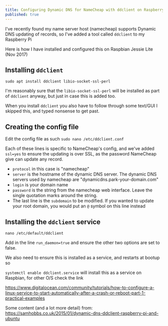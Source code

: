 ```yaml
---
title: Configuring Dynamic DNS for NameCheap with ddclient on Raspberry-Pi
published: true
---
```


I've recently found my name server host (namecheap) supports Dynamic DNS updating of records, so I've added a tool called `ddclient` to my Raspberry Pi

Here is how I have installed and configured this on Raspbian Jessie Lite (Nov 2017)

## Installing `ddclient`

`sudo apt install ddclient libio-socket-ssl-perl`

I'm reasonably sure that the `libio-socket-ssl-perl` will be installed as part of `ddclient` anyway, but just in case this is added too.

When you install `ddclient` you also have to follow through some text/GUI I skipped this, and typed nonsense to get past.

## Creating the config file

Edit the config file as such `sudo nano /etc/ddclient.conf`

<script src="https://gist.github.com/get-fooby/059718fde16f7bf78f7231927052f59a.js"></script>

Each of these lines is specific to NameCheap's config, and we've added `ssl=yes` to ensure the updating is over SSL, as the password NameCheap give can update any record.

* `protocol` in this case is "namecheap"
* `server` is the hostname of the dynamic DNS server. The dynamic DNS servers used by namecheap are "dynamicdns.park-your-domain.com"
* `login` is your domain name
* `password` is the string from the namecheap web interface. Leave the single quotation marks around the string.
* The last line is the `subdomain` to be modified. If you wanted to update your root domain, you would put an `@` symbol on this line instead

## Installing the `ddclient` service

`nano /etc/default/ddclient`

Add in the line `run_daemon=true` and ensure the other two options are set to false.

We also need to ensure this is installed as a service, and restarts at bootup so 

`systemctl enable ddclient.service` will install this as a service on Raspbian, for other O/S check the link 

https://www.digitalocean.com/community/tutorials/how-to-configure-a-linux-service-to-start-automatically-after-a-crash-or-reboot-part-1-practical-examples

Some content (and a lot more detail) from: https://samhobbs.co.uk/2015/01/dynamic-dns-ddclient-raspberry-pi-and-ubuntu

